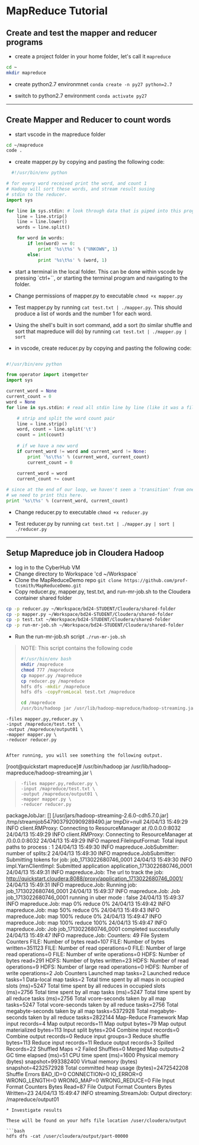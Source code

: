 # MapReduce Tutorial


## Create and test the mapper and reducer programs


* create a project folder in your home folder, let's call it `mapreduce`

```bash
cd ~ 
mkdir mapreduce
```

* create python2.7 environmnet ```conda create -n py27 python=2.7```

* switch to python2.7 environment ```conda activate py27```

---

## Create Mapper and Reducer to count words

* start vscode in the mapreduce folder

```bash
cd ~/mapreduce
code .
```

* create mapper.py by copying and pasting the following code:

```python
  #!/usr/bin/env python

# for every word received print the word, and count 1
# Hadoop will sort these words, and stream result susing
# stdin to the reducer.
import sys

for line in sys.stdin: # look through data that is piped into this program
    line = line.strip()
    line = line.lower()
    words = line.split()

    for word in words:
        if len(word) == 0:
            print '%s\t%s' % ("UNKOWN", 1)
        else:
            print '%s\t%s' % (word, 1)
```

* start a terminal in the local folder. This can be done within vscode by pressing `ctrl+``, or starting the terminal program and navigating to the folder.

* Change permissions of mapper.py to executable `chmod +x mapper.py`

* Test mapper.py by running `cat test.txt | ./mapper.py`. This should produce a list of words and the number 1 for each word.

* Using the shell's built in sort command, add a sort (to similar shuffle and sort that mapreduce will do) by running `cat test.txt | ./mapper.py | sort`

* in vscode, create reducer.py by copying and pasting the following code:

```python

#!/usr/bin/env python

from operator import itemgetter
import sys

current_word = None
current_count = 0
word = None
for line in sys.stdin: # read all stdin line by line (like it was a file)

    # strip and split the word count pair    
    line = line.strip()
    word, count = line.split('\t')
    count = int(count)
    
    # if we have a new word
    if current_word != word and current_word != None:
        print '%s\t%s' % (current_word, current_count)
        current_count = 0
    
    current_word = word
    current_count += count

# since at the end of our loop, we haven't seen a 'transition' from one word to another
# we need to print this here.
print '%s\t%s' % (current_word, current_count)
```

* Change reducer.py to executable `chmod +x reducer.py`

* Test reducer.py by running `cat test.txt | ./mapper.py | sort | ./reducer.py`

---

## Setup Mapreduce job in Cloudera Hadoop


*  log in to the CyberHub VM
*  Change directory to Workspace 'cd ~/Workspace`
*  Clone the MapReduceDemo repo `git clone https://github.com/prof-tcsmith/MapReduceDemo.git`
*  Copy reducer.py, mapper.py, test.txt, and run-mr-job.sh to the Cloudera container shared folder
```bash
cp -p reducer.py ~/Workspace/bd24-STUDENT/Cloudera/shared-folder
cp -p mapper.py ~/Workspace/bd24-STUDENT/Cloudera/shared-folder
cp -p test.txt ~/Workspace/bd24-STUDENT/Cloudera/shared-folder
cp -p run-mr-job.sh ~/Workspace/bd24-STUDENT/Cloudera/shared-folder
```
* Run the run-mr-job.sh script `./run-mr-job.sh`
> NOTE: This script contains the following code
> ```bash
> #!/usr/bin/env bash
> mkdir /mapreduce
> chmod 777 /mapreduce
> cp mapper.py /mapreduce
> cp reducer.py /mapreduce
> hdfs dfs -mkdir /mapreduce
> hdfs dfs -copyFromLocal test.txt /mapreduce
>
> cd /mapreduce
> /usr/bin/hadoop jar /usr/lib/hadoop-mapreduce/hadoop-streaming.jar \
    -files mapper.py,reducer.py \
    -input /mapreduce/test.txt \
    -output /mapreduce/output01 \
    -mapper mapper.py \
    -reducer reducer.py
```
  
After running, you will see something the following output.

```
[root@quickstart mapreduce]# /usr/bin/hadoop jar /usr/lib/hadoop-mapreduce/hadoop-streaming.jar \
>     -files mapper.py,reducer.py \
>     -input /mapreduce/test.txt \
>     -output /mapreduce/output01 \
>     -mapper mapper.py \
>     -reducer reducer.py
packageJobJar: [] [/usr/jars/hadoop-streaming-2.6.0-cdh5.7.0.jar] /tmp/streamjob5479037920909289490.jar tmpDir=null
24/04/13 15:49:29 INFO client.RMProxy: Connecting to ResourceManager at /0.0.0.0:8032
24/04/13 15:49:29 INFO client.RMProxy: Connecting to ResourceManager at /0.0.0.0:8032
24/04/13 15:49:29 INFO mapred.FileInputFormat: Total input paths to process : 1
24/04/13 15:49:30 INFO mapreduce.JobSubmitter: number of splits:2
24/04/13 15:49:30 INFO mapreduce.JobSubmitter: Submitting tokens for job: job_1713022680746_0001
24/04/13 15:49:30 INFO impl.YarnClientImpl: Submitted application application_1713022680746_0001
24/04/13 15:49:31 INFO mapreduce.Job: The url to track the job: http://quickstart.cloudera:8088/proxy/application_1713022680746_0001/
24/04/13 15:49:31 INFO mapreduce.Job: Running job: job_1713022680746_0001
24/04/13 15:49:37 INFO mapreduce.Job: Job job_1713022680746_0001 running in uber mode : false
24/04/13 15:49:37 INFO mapreduce.Job:  map 0% reduce 0%
24/04/13 15:49:42 INFO mapreduce.Job:  map 50% reduce 0%
24/04/13 15:49:43 INFO mapreduce.Job:  map 100% reduce 0%
24/04/13 15:49:47 INFO mapreduce.Job:  map 100% reduce 100%
24/04/13 15:49:47 INFO mapreduce.Job: Job job_1713022680746_0001 completed successfully
24/04/13 15:49:47 INFO mapreduce.Job: Counters: 49
	File System Counters
		FILE: Number of bytes read=107
		FILE: Number of bytes written=351123
		FILE: Number of read operations=0
		FILE: Number of large read operations=0
		FILE: Number of write operations=0
		HDFS: Number of bytes read=291
		HDFS: Number of bytes written=23
		HDFS: Number of read operations=9
		HDFS: Number of large read operations=0
		HDFS: Number of write operations=2
	Job Counters 
		Launched map tasks=2
		Launched reduce tasks=1
		Data-local map tasks=2
		Total time spent by all maps in occupied slots (ms)=5247
		Total time spent by all reduces in occupied slots (ms)=2756
		Total time spent by all map tasks (ms)=5247
		Total time spent by all reduce tasks (ms)=2756
		Total vcore-seconds taken by all map tasks=5247
		Total vcore-seconds taken by all reduce tasks=2756
		Total megabyte-seconds taken by all map tasks=5372928
		Total megabyte-seconds taken by all reduce tasks=2822144
	Map-Reduce Framework
		Map input records=4
		Map output records=11
		Map output bytes=79
		Map output materialized bytes=113
		Input split bytes=204
		Combine input records=0
		Combine output records=0
		Reduce input groups=3
		Reduce shuffle bytes=113
		Reduce input records=11
		Reduce output records=3
		Spilled Records=22
		Shuffled Maps =2
		Failed Shuffles=0
		Merged Map outputs=2
		GC time elapsed (ms)=51
		CPU time spent (ms)=1600
		Physical memory (bytes) snapshot=993382400
		Virtual memory (bytes) snapshot=4232572928
		Total committed heap usage (bytes)=2472542208
	Shuffle Errors
		BAD_ID=0
		CONNECTION=0
		IO_ERROR=0
		WRONG_LENGTH=0
		WRONG_MAP=0
		WRONG_REDUCE=0
	File Input Format Counters 
		Bytes Read=87
	File Output Format Counters 
		Bytes Written=23
24/04/13 15:49:47 INFO streaming.StreamJob: Output directory: /mapreduce/output01

```
* Investigate results

These will be found on your hdfs file location /user/cloudera/output

```bash
hdfs dfs -cat /user/cloudera/output/part-00000
```

